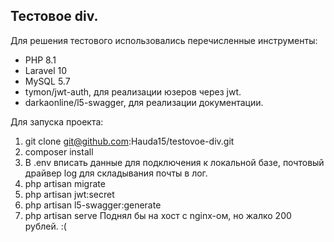 ## Тестовое div.

Для решения тестового использовались перечисленные инструменты:

- PHP 8.1
- Laravel 10
- MySQL 5.7
- tymon/jwt-auth, для реализации юзеров через jwt.
- darkaonline/l5-swagger, для реализации документации.

Для запуска проекта:

 1. git clone git@github.com:Hauda15/testovoe-div.git
 2. composer install
 3. В .env вписать данные для подключения к локальной базе, почтовый драйвер log для складывания почты в лог.
 4. php artisan migrate
 5. php artisan jwt:secret
 6. php artisan l5-swagger:generate
 7. php artisan serve
Поднял бы на хост с nginx-ом, но жалко 200 рублей. :(
